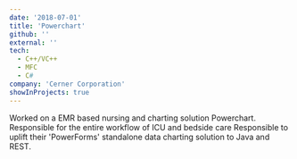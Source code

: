 ```yaml
---
date: '2018-07-01'
title: 'Powerchart'
github: ''
external: ''
tech:
  - C++/VC++
  - MFC
  - C#
company: 'Cerner Corporation'
showInProjects: true
---
```


Worked on a EMR based nursing and charting solution Powerchart. Responsible for the entire workflow of ICU and bedside care
Responsible to uplift their 'PowerForms' standalone data charting solution to Java and REST.
